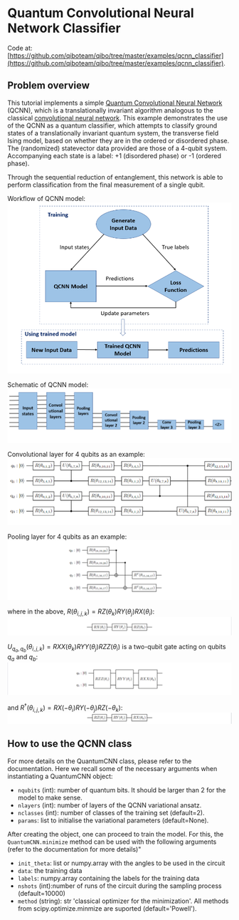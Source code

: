 # Quantum Convolutional Neural Network Classifier

Code at: [https://github.com/qiboteam/qibo/tree/master/examples/qcnn_classifier](https://github.com/qiboteam/qibo/tree/master/examples/qcnn_classifier).

## Problem overview
This tutorial implements a simple [Quantum Convolutional Neural Network](https://www.nature.com/articles/s41567-019-0648-8) (QCNN), which is a translationally invariant algorithm analogous to the classical [convolutional neural network](https://proceedings.neurips.cc/paper_files/paper/2012/file/c399862d3b9d6b76c8436e924a68c45b-Paper.pdf). This example demonstrates the use of the QCNN as a quantum classifier, which attempts to classify ground states of a translationally invariant quantum system, the transverse field Ising model, based on whether they are in the ordered or disordered phase. The (randomized) statevector data provided are those of a 4-qubit system. Accompanying each state is a label: +1 (disordered phase) or -1 (ordered phase).

Through the sequential reduction of entanglement, this network is able to perform classification from the final measurement of a single qubit.

Workflow of QCNN model:
![workflow](images/workflow.PNG)

Schematic of QCNN model:
![schematic](images/structure.PNG)

Convolutional layer for 4 qubits as an example:
![convolution](images/convolution_4qubits.PNG)

Pooling layer for 4 qubits as an example:
![pooling](images/pooling_4qubits.PNG)

where in the above, $R(\theta_{i,j,k}) = RZ(\theta_k) RY(\theta_j) RX(\theta_i)$:
![R](images/RxRyRz.PNG)

$U_{q_a, q_b}(\theta_{i,j,k}) = RXX(\theta_k) RYY(\theta_j) RZZ(\theta_i)$ is a two-qubit gate acting on qubits $q_a$ and $q_b$:
![U](images/U.PNG)

and $R^{\dagger}(\theta_{i,j,k}) = RX(-\theta_i) RY(-\theta_j) RZ(-\theta_k)$:
![RT](images/RT.PNG)

## How to use the QCNN class
For more details on the QuantumCNN class, please refer to the documentation. Here we recall some of the necessary arguments when instantiating a QuantumCNN object:
- `nqubits` (int): number of quantum bits. It should be larger than 2 for the model to make sense.
- `nlayers` (int): number of layers of the QCNN variational ansatz.
- `nclasses` (int): number of classes of the training set (default=2).
- `params`: list to initialise the variational parameters (default=None).

After creating the object, one can proceed to train the model. For this, the `QuantumCNN.minimize` method can be used with the following arguments (refer to the documentation for more details)"
- `init_theta`: list or numpy.array with the angles to be used in the circuit
- `data`: the training data
- `labels`: numpy.array containing the labels for the training data
- `nshots` (int):number of runs of the circuit during the sampling process (default=10000)
- `method` (string): str 'classical optimizer for the minimization'. All methods from scipy.optimize.minmize are suported (default='Powell').
